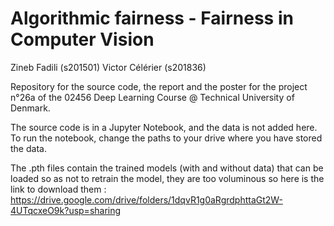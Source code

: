 # Algorithmic fairness - Fairness in Computer Vision

Zineb Fadili (s201501)
Victor Célérier (s201836)


Repository for the source code, the report and the poster for the project n°26a of the 02456 Deep Learning Course @ Technical University of Denmark.


The source code is in a Jupyter Notebook, and the data is not added here. To run the notebook, change the paths to your drive where you have stored the data.

The .pth files contain the trained models (with and without data) that can be loaded so as not to retrain the model, they are too voluminous so here is the link to download them : https://drive.google.com/drive/folders/1dqvR1g0aRgrdphttaGt2W-4UTqcxeO9k?usp=sharing
